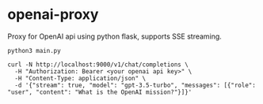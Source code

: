 # openai-proxy
Proxy for OpenAI api using python flask, supports SSE streaming.

```python3 main.py```

``` shell
curl -N http://localhost:9000/v1/chat/completions \
  -H "Authorization: Bearer <your openai api key>" \
  -H "Content-Type: application/json" \
  -d '{"stream": true, "model": "gpt-3.5-turbo", "messages": [{"role": "user", "content": "What is the OpenAI mission?"}]}'
```
